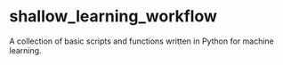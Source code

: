 # shallow_learning_workflow
A collection of basic scripts and functions written in Python for machine learning.

